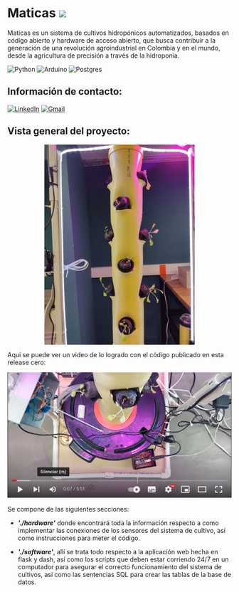 # Maticas [![](https://visitcount.itsvg.in/api?id=ViewsMaticasProject&label=Project%20Views&pretty=false)](https://visitcount.itsvg.in)

Maticas es un sistema de cultivos hidropónicos automatizados, basados en código abierto y hardware de acceso abierto, 
que busca contribuir a la generación de una revolución agroindustrial en Colombia y en el mundo, desde la agricultura
de precisión a través de la hidroponía.

 ![Python](https://img.shields.io/badge/python-3670A0?style=for-the-badge&logo=python&logoColor=ffdd54) ![Arduino](https://img.shields.io/badge/-Arduino-00979D?style=for-the-badge&logo=Arduino&logoColor=white) ![Postgres](https://img.shields.io/badge/postgres-%23316192.svg?style=for-the-badge&logo=postgresql&logoColor=white)


Información de contacto: 
-----------------------------------------------------------------------------------------------------

[![LinkedIn](https://img.shields.io/badge/LinkedIn-%230077B5.svg?logo=linkedin&logoColor=white)](https://linkedin.com/in/felipemirque)
[![Gmail](https://img.shields.io/badge/Gmail-white?style=flat&logo=gmail)](mailto:%20davealsina@gmail.com)



Vista general del proyecto:
-----------------------------------------------------------------------------------------------------

<p align="center">
<img align="center" src="https://github.com/DaveAlsina/maticas/blob/main/imgs/tubo_central.jpg"
height="450">
</p>


Aquí se puede ver un video de lo logrado con el código publicado en esta release cero:

[![Video demostrando lo desarrollado con el proyecto](https://github.com/DaveAlsina/maticas/blob/main/imgs/video_thumbnail.png)](https://www.youtube.com/watch?v=mjRLgYRJpWg)


Se compone de las siguientes secciones: 

*  ***'./hardware'*** donde encontrará toda la información respecto a como implementar las conexiones de los sensores del sistema de cultivo, así como 
	instrucciones para meter el código.

*  ***'./software'***, allí se trata todo respecto a la aplicación web hecha en flask y dash, así como los scripts que deben estar corriendo 24/7 en un 
	computador para asegurar el correcto funcionamiento del sistema de cultivos, así como las sentencias SQL para crear las tablas de la base de datos.







